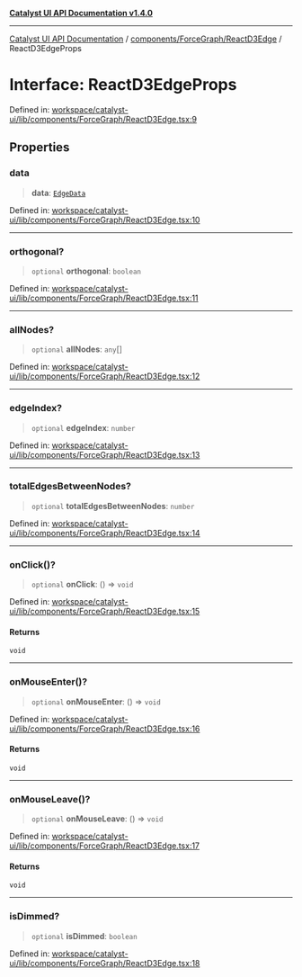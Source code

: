 [**Catalyst UI API Documentation v1.4.0**](../../../../README.md)

---

[Catalyst UI API Documentation](../../../../README.md) / [components/ForceGraph/ReactD3Edge](../README.md) / ReactD3EdgeProps

# Interface: ReactD3EdgeProps

Defined in: [workspace/catalyst-ui/lib/components/ForceGraph/ReactD3Edge.tsx:9](https://github.com/TheBranchDriftCatalyst/catalyst-ui/blob/main/lib/components/ForceGraph/ReactD3Edge.tsx#L9)

## Properties

### data

> **data**: [`EdgeData`](../../../../ForceGraph/types/interfaces/EdgeData.md)

Defined in: [workspace/catalyst-ui/lib/components/ForceGraph/ReactD3Edge.tsx:10](https://github.com/TheBranchDriftCatalyst/catalyst-ui/blob/main/lib/components/ForceGraph/ReactD3Edge.tsx#L10)

---

### orthogonal?

> `optional` **orthogonal**: `boolean`

Defined in: [workspace/catalyst-ui/lib/components/ForceGraph/ReactD3Edge.tsx:11](https://github.com/TheBranchDriftCatalyst/catalyst-ui/blob/main/lib/components/ForceGraph/ReactD3Edge.tsx#L11)

---

### allNodes?

> `optional` **allNodes**: `any`[]

Defined in: [workspace/catalyst-ui/lib/components/ForceGraph/ReactD3Edge.tsx:12](https://github.com/TheBranchDriftCatalyst/catalyst-ui/blob/main/lib/components/ForceGraph/ReactD3Edge.tsx#L12)

---

### edgeIndex?

> `optional` **edgeIndex**: `number`

Defined in: [workspace/catalyst-ui/lib/components/ForceGraph/ReactD3Edge.tsx:13](https://github.com/TheBranchDriftCatalyst/catalyst-ui/blob/main/lib/components/ForceGraph/ReactD3Edge.tsx#L13)

---

### totalEdgesBetweenNodes?

> `optional` **totalEdgesBetweenNodes**: `number`

Defined in: [workspace/catalyst-ui/lib/components/ForceGraph/ReactD3Edge.tsx:14](https://github.com/TheBranchDriftCatalyst/catalyst-ui/blob/main/lib/components/ForceGraph/ReactD3Edge.tsx#L14)

---

### onClick()?

> `optional` **onClick**: () => `void`

Defined in: [workspace/catalyst-ui/lib/components/ForceGraph/ReactD3Edge.tsx:15](https://github.com/TheBranchDriftCatalyst/catalyst-ui/blob/main/lib/components/ForceGraph/ReactD3Edge.tsx#L15)

#### Returns

`void`

---

### onMouseEnter()?

> `optional` **onMouseEnter**: () => `void`

Defined in: [workspace/catalyst-ui/lib/components/ForceGraph/ReactD3Edge.tsx:16](https://github.com/TheBranchDriftCatalyst/catalyst-ui/blob/main/lib/components/ForceGraph/ReactD3Edge.tsx#L16)

#### Returns

`void`

---

### onMouseLeave()?

> `optional` **onMouseLeave**: () => `void`

Defined in: [workspace/catalyst-ui/lib/components/ForceGraph/ReactD3Edge.tsx:17](https://github.com/TheBranchDriftCatalyst/catalyst-ui/blob/main/lib/components/ForceGraph/ReactD3Edge.tsx#L17)

#### Returns

`void`

---

### isDimmed?

> `optional` **isDimmed**: `boolean`

Defined in: [workspace/catalyst-ui/lib/components/ForceGraph/ReactD3Edge.tsx:18](https://github.com/TheBranchDriftCatalyst/catalyst-ui/blob/main/lib/components/ForceGraph/ReactD3Edge.tsx#L18)
